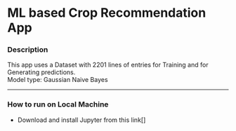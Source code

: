 # ML based Crop Recommendation App

### Description

This app uses a Dataset with 2201 lines of entries for Training and for Generating predictions.</br>
Model type: Gaussian Naive Bayes

---

### How to run on Local Machine

- Download and install Jupyter from this link[]